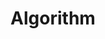 ---
layout: tag-list
type: tag
title: Algorithm
slug: algorithm
category: study

description: >
   Understanding algorithms
no_groups: false
---